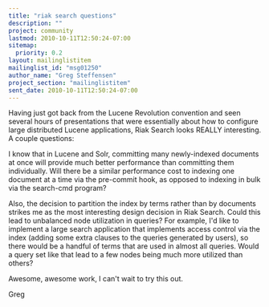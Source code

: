```yaml
---
title: "riak search questions"
description: ""
project: community
lastmod: 2010-10-11T12:50:24-07:00
sitemap:
  priority: 0.2
layout: mailinglistitem
mailinglist_id: "msg01250"
author_name: "Greg Steffensen"
project_section: "mailinglistitem"
sent_date: 2010-10-11T12:50:24-07:00
---
```



Having just got back from the Lucene Revolution convention and seen several
hours of presentations that were essentially about how to configure large
distributed Lucene applications, Riak Search looks REALLY interesting. A
couple questions:

I know that in Lucene and Solr, committing many newly-indexed documents at
once will provide much better performance than committing them
individually. Will there be a similar performance cost to indexing one
document at a time via the pre-commit hook, as opposed to indexing in bulk
via the search-cmd program?

Also, the decision to partition the index by terms rather than by documents
strikes me as the most interesting design decision in Riak Search. Could
this lead to unbalanced node utilization in queries? For example, I'd like
to implement a large search application that implements access control via
the index (adding some extra clauses to the queries generated by users), so
there would be a handful of terms that are used in almost all queries.
Would a query set like that lead to a few nodes being much more utilized
than others?

Awesome, awesome work, I can't wait to try this out.

Greg
